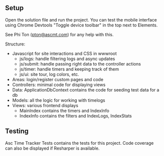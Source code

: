 ## Setup

Open the solution file and run the project. You can test the mobile interface using Chrome Devtools "Toggle device toolbar" in the top next to Elements.

See Phi Ton (<pton@ascmt.com>) for any help with this.

Structure:
- Javascript for site interactions and CSS in wwwroot
    - js/logs: handle filtering logs and async updates
    - js/submit: handle passing right data to the controller actions
    - js/timer: handle timers and keeping track of them
    - js/ui: site tour, log colors, etc.
- Areas: login/register custom pages and code
- Controllers: minimal code for displaying views
- Data: ApplicationDbContext contains the code for seeding test data for a db
- Models: all the logic for working with timelogs
- Views: various frontend displays
    - MainIndex contains the timers and IndexInfo
    - IndexInfo contains the filters and IndexLogs, IndexStats

## Testing

Asc Time Tracker Tests contains the tests for this project. Code coverage can also be displayed if Resharper is available.
